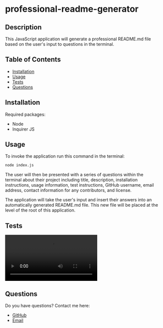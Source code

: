 # professional-readme-generator

## Description

This JavaScript application will generate a professional README.md file based on the user's input to questions in the terminal.

## Table of Contents

* [Installation](#Installation)
* [Usage](#Usage)
* [Tests](#Tests)
* [Questions](#Questions)

## Installation

Required packages:
  * Node
  * Inquirer JS

## Usage

To invoke the application run this command in the terminal:

```bash
node index.js
```

The user will then be presented with a series of questions within the terminal about their project including title, description, installation instructions, usage information, test instructions, GitHub username, email address, contact information for any contributors, and license.

The application will take the user's input and insert their answers into an automatically generated README.md file. This new file will be placed at the level of the root of this application.

## Tests

![Tutorial](./professional-readme-generator-video.webm)

## Questions

Do you have questions? Contact me here:

* [GitHub](https://github.com/laurenlgoss)
* [Email](laurenlgoss98@gmail.com)